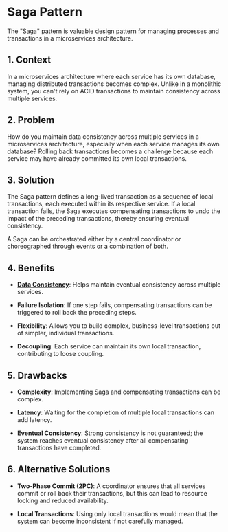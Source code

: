# Saga Pattern

The "Saga" pattern is valuable design pattern for managing processes and transactions in a microservices architecture.


## 1. Context

In a microservices architecture where each service has its own database, managing distributed transactions becomes complex. Unlike in a monolithic system, you can't rely on ACID transactions to maintain consistency across multiple services.


## 2. Problem

How do you maintain data consistency across multiple services in a microservices architecture, especially when each service manages its own database? Rolling back transactions becomes a challenge because each service may have already committed its own local transactions.


## 3. Solution

The Saga pattern defines a long-lived transaction as a sequence of local transactions, each executed within its respective service. If a local transaction fails, the Saga executes compensating transactions to undo the impact of the preceding transactions, thereby ensuring eventual consistency.

A Saga can be orchestrated either by a central coordinator or choreographed through events or a combination of both.


## 4. Benefits

- **[Data Consistency](./Data%20Consistency.md)**: Helps maintain eventual consistency across multiple services.

- **Failure Isolation**: If one step fails, compensating transactions can be triggered to roll back the preceding steps.

- **Flexibility**: Allows you to build complex, business-level transactions out of simpler, individual transactions.

- **Decoupling**: Each service can maintain its own local transaction, contributing to loose coupling.


## 5. Drawbacks

- **Complexity**: Implementing Saga and compensating transactions can be complex.

- **Latency**: Waiting for the completion of multiple local transactions can add latency.

- **Eventual Consistency**: Strong consistency is not guaranteed; the system reaches eventual consistency after all compensating transactions have completed.


## 6. Alternative Solutions

- **Two-Phase Commit (2PC)**: A coordinator ensures that all services commit or roll back their transactions, but this can lead to resource locking and reduced availability.

- **Local Transactions**: Using only local transactions would mean that the system can become inconsistent if not carefully managed.
